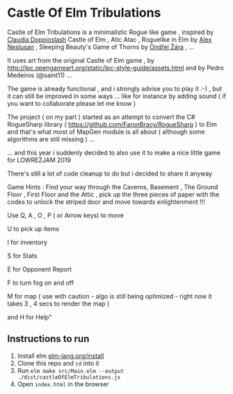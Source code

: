 # Castle Of Elm Tribulations 

Castle of Elm Tribulations is a minimalistic Rogue like game , inspired by [Claudia Doppioslash](https://github.com/doppioslash/CastleOfElm)  Castle of Elm  , Atic Atac , Roguelike in Elm by [Alex Neslusan](https://github.com/deadfoxygrandpa/Roguelike) , Sleeping Beauty's Game of Thorns by [Ondřej Žára](https://github.com/ondras/sleeping-beauty) , ... 

It uses art from the original Castle of Elm game , by  http://lpc.opengameart.org/static/lpc-style-guide/assets.html and  by 
Pedro Medeiros (@saint11)  ...

The game is already functional , and i strongly advise you to play it :-)  , but it can still be improved in some ways ... like for instance by adding sound ( if you want to collaborate please let me know )

The project ( on my part ) started as an attempt to convert the C# RogueSharp library ( https://github.com/FaronBracy/RogueSharp ) to Elm and that's what most of  MapGen module is all about ( although some algorithms  are still  missing ) ...

... and this year i suddenly decided to also use it to make a nice little game for LOWREZJAM 2019  


There's still a lot of code cleanup to do but i decided to share it anyway 


Game Hints :
Find your way through the Caverns, Basement , The Ground Floor , First Floor and the Attic , pick up the three pieces of paper with the codes to unlock the striped door and move towards enlightenment !!!

Use Q, A , O , P ( or Arrow keys) to move  

U to pick up items  

I for inventory  

S for Stats  

E for Opponent Report

F to turn fog on and off

M for map ( use with caution - algo is still being optimized - right now it takes 3 , 4 secs to render the map )

and H for Help"



## Instructions to run

1. Install elm [elm-lang.org/install](http://elm-lang.org/install)
2. Clone this repo and `cd` into it
3. Run `elm make src/Main.elm --output ./dist/castleOfElmTribulations.js`
4. Open `index.html` in the browser



